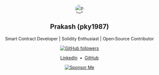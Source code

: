 <div align="center">

<!-- Avatar -->
<img src="https://avatars.githubusercontent.com/u/153809302?v=4" alt="pky1987 avatar" width="30" style="border-radius: 50%;" />

<!-- Name and tagline -->
<h2>Prakash (pky1987)</h2>
<p>Smart Contract Developer | Solidity Enthusiast | Open‑Source Contributor</p>

<!-- Followers count (manual badge example) -->
[![GitHub followers](https://img.shields.io/github/followers/pky1987?label=Followers&style=social)](https://github.com/pky1987)

<!-- Website or Discord -->
<p>
  <a href="https://linkedin.com/in/prakash-yadav-705775374?utm_source=share_via&utm_content=profile" target="_blank">LinkedIn</a> &nbsp;•&nbsp;
  <a href="https://github.com/pky1987" target="_blank">GitHub</a>
</p>

<!-- Sponsor badge -->
<p>
  <a href="https://github.com/sponsors/pky1987" target="_blank">
    <img src="https://img.shields.io/badge/Sponsor‑Me‑on‑GitHub-ff69b4?style=for-the-badge&logo=github" alt="Sponsor Me" />
  </a>
</p>

</div>

